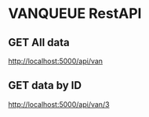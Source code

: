 # VANQUEUE RestAPI

## GET All data

<http://localhost:5000/api/van>

## GET data by ID

<http://localhost:5000/api/van/3>